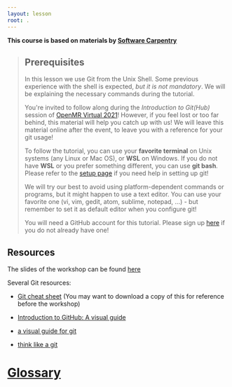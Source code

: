 ```yaml
---
layout: lesson
root: .
---
```

**This course is based on materials by [Software Carpentry](http://www.software-carpentry.org)**

> ## Prerequisites
> In this lesson we use Git from the Unix Shell. Some previous experience with the shell is expected, *but it is not mandatory*.
> We will be explaining the necessary commands during the tutorial.
>
> You're invited to follow along during the *Introduction to Git(Hub)* session of [OpenMR Virtual 2021](https://openmrbenelux.github.io/)!
> However, if you feel lost or too far behind, this material will help you catch up with us! We will leave this material online after the event, to leave you with a reference for your git usage!
>
> To follow the tutorial, you can use your **favorite terminal** on Unix systems (any Linux or Mac OS), or **WSL** on Windows.
> If you do not have **WSL** or you prefer something different, you can use **git bash**.
> Please refer to the [setup page](/setup/) if you need help in setting up git!
>
> We will try our best to avoid using platform-dependent commands or programs, but it might happen to use a text editor.
> You can use your favorite one (vi, vim, gedit, atom, sublime, notepad, ...) - but remember to set it as default editor when you configure git!
>
> You will need a GitHub account for this tutorial.
> Please sign up [here](https://github.com/) if you do not already have one!

## Resources
The slides of the workshop can be found [here](https://slides.com/ephraim24/a-quick-introduction-to-git-hub)

Several Git resources:

* [Git cheat sheet](https://github.github.com/training-kit/downloads/github-git-cheat-sheet.pdf)
(You may want to download a copy of this for reference before the workshop)

* [Introduction to GitHub: A visual guide](https://zenodo.org/record/3369466)
* [a visual guide for git](https://marklodato.github.io/visual-git-guide/index-en.html)
* [think like a git](think-like-a-git.net)

# [Glossary](../openmr-git-course/glossary.md)
